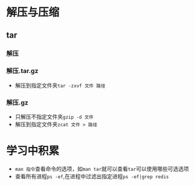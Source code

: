 # 解压与压缩
## tar
### 解压

### 解压.tar.gz
- 解压到指定文件夹`tar -zxvf 文件 路径`

### 解压.gz
- 只解压不指定文件夹`gzip -d 文件`
- 解压到指定文件夹`zcat 文件 > 路径`





# 学习中积累
- `man 指令`查看命令的选项，如`man tar`就可以查看`tar`可以使用哪些可选选项
- 查看所有进程`ps -ef`,在进程中过滤出指定进程`ps -ef|grep redis`